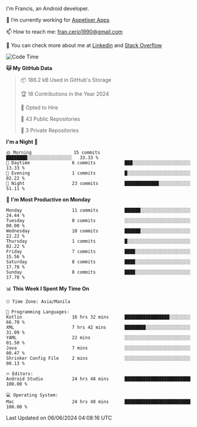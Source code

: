 
I'm Francis, an Android developer.

🔭 I’m currently working for [Appetiser Apps](http://appetiser.com.au)

📫 How to reach me: fran.cerio1990@gmail.com

👀 You can check more about me at [Linkedin](https://www.linkedin.com/in/francerio/) and [Stack Overflow](https://stackoverflow.com/users/1614267/fran-ceriu)



<!--START_SECTION:waka-->
![Code Time](http://img.shields.io/badge/Code%20Time-42%20hrs%2046%20mins-blue)

**🐱 My GitHub Data** 

> 📦 186.2 kB Used in GitHub's Storage 
 > 
> 🏆 18 Contributions in the Year 2024
 > 
> 💼 Opted to Hire
 > 
> 📜 43 Public Repositories 
 > 
> 🔑 3 Private Repositories 
 > 
**I'm a Night 🦉** 

```text
🌞 Morning                15 commits          ████████░░░░░░░░░░░░░░░░░   33.33 % 
🌆 Daytime                6 commits           ███░░░░░░░░░░░░░░░░░░░░░░   13.33 % 
🌃 Evening                1 commits           █░░░░░░░░░░░░░░░░░░░░░░░░   02.22 % 
🌙 Night                  23 commits          █████████████░░░░░░░░░░░░   51.11 % 
```
📅 **I'm Most Productive on Monday** 

```text
Monday                   11 commits          ██████░░░░░░░░░░░░░░░░░░░   24.44 % 
Tuesday                  0 commits           ░░░░░░░░░░░░░░░░░░░░░░░░░   00.00 % 
Wednesday                10 commits          ██████░░░░░░░░░░░░░░░░░░░   22.22 % 
Thursday                 1 commits           █░░░░░░░░░░░░░░░░░░░░░░░░   02.22 % 
Friday                   7 commits           ████░░░░░░░░░░░░░░░░░░░░░   15.56 % 
Saturday                 8 commits           ████░░░░░░░░░░░░░░░░░░░░░   17.78 % 
Sunday                   8 commits           ████░░░░░░░░░░░░░░░░░░░░░   17.78 % 
```


📊 **This Week I Spent My Time On** 

```text
🕑︎ Time Zone: Asia/Manila

💬 Programming Languages: 
Kotlin                   16 hrs 32 mins      █████████████████░░░░░░░░   66.70 % 
XML                      7 hrs 42 mins       ████████░░░░░░░░░░░░░░░░░   31.09 % 
YAML                     22 mins             ░░░░░░░░░░░░░░░░░░░░░░░░░   01.50 % 
Java                     7 mins              ░░░░░░░░░░░░░░░░░░░░░░░░░   00.47 % 
Shrinker Config File     2 mins              ░░░░░░░░░░░░░░░░░░░░░░░░░   00.13 % 

🔥 Editors: 
Android Studio           24 hrs 48 mins      █████████████████████████   100.00 % 

💻 Operating System: 
Mac                      24 hrs 48 mins      █████████████████████████   100.00 % 
```


 Last Updated on 06/06/2024 04:08:16 UTC
<!--END_SECTION:waka-->
